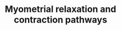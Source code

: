 ---
annotations:
- id: CL:0000192
  parent: native cell
  type: Cell Type Ontology
  value: smooth muscle cell
- id: PW:0000003
  parent: signaling pathway
  type: Pathway Ontology
  value: signaling pathway
authors:
- Nsalomonis
- MaintBot
- AlexanderPico
- Thomas
- Khanspers
- MartijnVanIersel
- Egonw
- Mkutmon
- Fehrhart
- Eweitz
citedin:
- link: PMC9664052
  title: Systems biology approach reveals a common molecular basis for COVID-19 and
    non-alcoholic fatty liver disease (NAFLD) (2022)
- link: 10.1016/j.compbiomed.2014.12.003
  title: Integrative epigenetic profiling analysis identifies DNA methylation changes
    associated with chronic alcohol consumption (2015)
- link: 10.1016/j.tiv.2016.03.009
  title: MicroRNAs as potential biomarkers for doxorubicin-induced cardiotoxicity
description: 'This pathway illustrates signaling networks implicated in uterine muscle
  contraction at labor and quiescence throughout gestation (pregnancy). The muscle
  of the uterus, responsible for contractile activity is the myometrium. Genes in
  this pathway are either transcribed in myometrial muscle cells or act upon the myometrium
  to regulate contraction. The left half of this pathway illustrates pathways of myometrial
  relaxation that are active throughout normal gestation. These signaling events act
  to suppress coordinated contractions to prevent the early onset of labor at term,
  largely via activation of the adenylyl-cyclase thrhough G-protein coupled receptors.
  On the right side of this pathway are signaling componets involved in the activation
  of uterine contractions at labor, in particular, activation of calcium mobilization
  via Oxytocin mediated binding to the Oxytocin G-protein coupled receptor. Additional
  genes implicated in this pathway, based on microarray expression profiling of gestation,
  term and postpartum of term mice are also included (e.g., Guca2b, Rdc1, Edg2) have
  also been included. For a detailed description of this pathway see: http://genomebiology.com/2005/6/2/R12.    Proteins
  on this pathway have targeted assays available via the [https://assays.cancer.gov/available_assays?wp_id=WP289
  CPTAC Assay Portal]'
last-edited: 2023-04-21
ndex: fc4a9689-8b60-11eb-9e72-0ac135e8bacf
organisms:
- Homo sapiens
redirect_from:
- /index.php/Pathway:WP289
- /instance/WP289
- /instance/WP289_r126283
revision: r126283
schema-jsonld:
- '@context': https://schema.org/
  '@id': https://wikipathways.github.io/pathways/WP289.html
  '@type': Dataset
  creator:
    '@type': Organization
    name: WikiPathways
  description: 'This pathway illustrates signaling networks implicated in uterine
    muscle contraction at labor and quiescence throughout gestation (pregnancy). The
    muscle of the uterus, responsible for contractile activity is the myometrium.
    Genes in this pathway are either transcribed in myometrial muscle cells or act
    upon the myometrium to regulate contraction. The left half of this pathway illustrates
    pathways of myometrial relaxation that are active throughout normal gestation.
    These signaling events act to suppress coordinated contractions to prevent the
    early onset of labor at term, largely via activation of the adenylyl-cyclase thrhough
    G-protein coupled receptors. On the right side of this pathway are signaling componets
    involved in the activation of uterine contractions at labor, in particular, activation
    of calcium mobilization via Oxytocin mediated binding to the Oxytocin G-protein
    coupled receptor. Additional genes implicated in this pathway, based on microarray
    expression profiling of gestation, term and postpartum of term mice are also included
    (e.g., Guca2b, Rdc1, Edg2) have also been included. For a detailed description
    of this pathway see: http://genomebiology.com/2005/6/2/R12.    Proteins on this
    pathway have targeted assays available via the [https://assays.cancer.gov/available_assays?wp_id=WP289
    CPTAC Assay Portal]'
  keywords:
  - ACTA1
  - ACTA2
  - ACTB
  - ACTC
  - ACTG1
  - ADCY1
  - ADCY2
  - ADCY3
  - ADCY4
  - ADCY5
  - ADCY6
  - ADCY7
  - ADCY8
  - ADCY9
  - ADM
  - ADMR
  - ADP
  - ARRB1
  - ARRB2
  - ATF1
  - ATF2
  - ATF3
  - ATF4
  - ATF5
  - ATP
  - ATP2A2
  - ATP2A3
  - CACNB3
  - CALCA
  - CALD1
  - CALM1
  - CALM2
  - CALM3
  - CAMK2A
  - CAMK2B
  - CAMK2D
  - CAMK2G
  - CMKOR1
  - CNN1
  - CNN2
  - CORIN
  - CREB1
  - CREB3
  - CREBL1
  - CRH
  - CRHR1
  - Cyclic AMP
  - Cyclic GMP
  - DGKZ
  - EDG2
  - ETS2
  - FOS
  - GABPA
  - GABPB2
  - GJA1
  - GNAQ
  - GNAS
  - GNB1
  - GNB2
  - GNB3
  - GNB4
  - GNB5
  - GNG11
  - GNG12
  - GNG13
  - GNG2
  - GNG3
  - GNG4
  - GNG5
  - GNG7
  - GNG8
  - GNGT1
  - GRK4
  - GRK5
  - GRK6
  - GSTO1
  - GUCA2A
  - GUCA2B
  - GUCY1A3
  - GUCY2E
  - IGFBP1
  - IGFBP2
  - IGFBP3
  - IGFBP4
  - IGFBP5
  - IGFBP6
  - IL1B
  - IL6
  - ITPR1
  - ITPR2
  - ITPR3
  - JUN
  - LGR7
  - LGR8
  - MAFF
  - MYL2
  - MYL4
  - MYLK2
  - NFKB1
  - NOS1
  - NOS3
  - OXT
  - OXTR
  - PDE4B
  - PDE4D
  - PKIA
  - PKIB
  - PKIG
  - PLCB3
  - PLCD1
  - PLCG1
  - PLCG2
  - PRKACA
  - PRKACB
  - PRKAR1A
  - PRKAR1B
  - PRKAR2A
  - PRKAR2B
  - PRKCA
  - PRKCB1
  - PRKCD
  - PRKCE
  - PRKCG
  - PRKCH
  - PRKCQ
  - PRKCZ
  - PRKD1
  - RAMP1
  - RAMP2
  - RAMP3
  - RCP9
  - RGS1
  - RGS10
  - RGS11
  - RGS14
  - RGS16
  - RGS17
  - RGS18
  - RGS19
  - RGS2
  - RGS20
  - RGS3
  - RGS4
  - RGS5
  - RGS6
  - RGS7
  - RGS9
  - RLN1
  - RYR1
  - RYR2
  - RYR3
  - SFN
  - SLC8A1
  - SP1
  - YWHAB
  - YWHAE
  - YWHAG
  - YWHAH
  - YWHAQ
  - YWHAZ
  license: CC0
  name: Myometrial relaxation and contraction pathways
seo: CreativeWork
title: Myometrial relaxation and contraction pathways
wpid: WP289
---